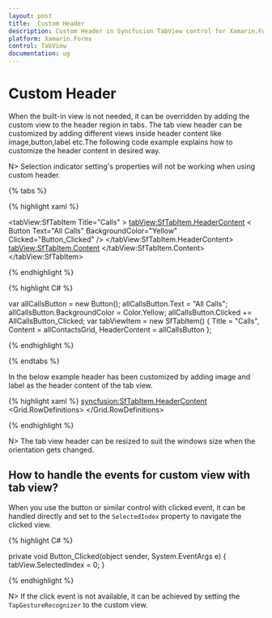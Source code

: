 ```yaml
---
layout: post
title:  Custom Header
description: Custom Header in Syncfusion TabView control for Xamarin.Forms platform
platform: Xamarin.Forms
control: TabView
documentation: ug
---
```


# Custom Header 

When the built-in view is not needed, it can be overridden by adding the custom view to the header region in tabs. The tab view header can be customized by adding different views inside header content like image,button,label etc.The following code example explains how to customize the header content in desired way.

N> Selection indicator setting's properties will not be working when using custom header.

{% tabs %}

{% highlight xaml %}

<tabView:SfTabItem Title="Calls" >
	<tabView:SfTabItem.HeaderContent>
	< Button 
		Text="All Calls" 
		BackgroundColor="Yellow"
		Clicked="Button_Clicked" 
	/>
	</tabView:SfTabItem.HeaderContent>
	<tabView:SfTabItem.Content>
		<!--Some content -->
	</tabView:SfTabItem.Content>
</tabView:SfTabItem>

{% endhighlight %}

{% highlight C# %}

var allCallsButton = new Button();
allCallsButton.Text = "All Calls";
allCallsButton.BackgroundColor = Color.Yellow;
allCallsButton.Clicked += AllCallsButton_Clicked;
var tabViewItem = new SfTabItem()
{
Title = "Calls",
Content = allContactsGrid,
HeaderContent = allCallsButton
};
			
{% endhighlight %}

{% endtabs %}

In the below example header has been customized by adding image and label as the header content of the tab view.

{% highlight xaml %}
<syncfusion:SfTabItem.HeaderContent>
<Grid x:Name="mainGrid" VerticalOptions="Center" HeightRequest="400" WidthRequest="500" HorizontalOptions="Center">
<Grid.RowDefinitions>
<RowDefinition Height="*" />
<RowDefinition Height="*" />
</Grid.RowDefinitions>
<Label Text="James"
 TextColor="Red"
 FontSize="16" Grid.Row="0"
 WidthRequest="80"
 HeightRequest="50"
 VerticalOptions="Center"
 HorizontalOptions="Center"/>
<Grid Grid.Row="1">
<Image HeightRequest="250"  WidthRequest="250" Source="a0.png"/>
</Grid>
</Grid>

{% endhighlight %}

N> The tab view header can be resized to suit the windows size when the orientation gets changed.

## How to handle the events for custom view with tab view?

When you use the button or similar control with clicked event, it can be handled directly and set to the `SelectedIndex` property to navigate the clicked view.

{% highlight C# %}

private void Button_Clicked(object sender, System.EventArgs e)
{
tabView.SelectedIndex = 0;
}
			
{% endhighlight %}

N> If the click event is not available, it can be achieved by setting the `TapGestureRecognizer` to the custom view.



